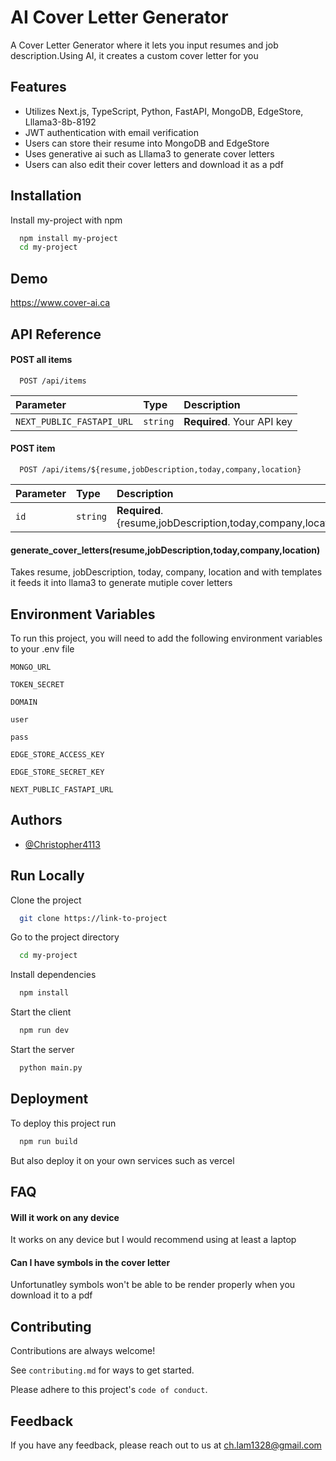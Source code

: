 
# AI Cover Letter Generator

A Cover Letter Generator where it lets you input resumes and job description.Using AI, it creates a custom cover letter for you




## Features

- Utilizes Next.js, TypeScript, Python, FastAPI, MongoDB, EdgeStore, Lllama3-8b-8192
- JWT authentication with email verification
- Users can store their resume into MongoDB and EdgeStore
- Uses generative ai such as Lllama3 to generate cover letters
- Users can also edit their cover letters and download it as a pdf


## Installation

Install my-project with npm

```bash
  npm install my-project
  cd my-project
```
    
## Demo

https://www.cover-ai.ca


## API Reference

#### POST all items

```http
  POST /api/items
```

| Parameter | Type     | Description                |
| :-------- | :------- | :------------------------- |
| `NEXT_PUBLIC_FASTAPI_URL` | `string` | **Required**. Your API key |

#### POST item

```http
  POST /api/items/${resume,jobDescription,today,company,location}
```

| Parameter | Type     | Description                       |
| :-------- | :------- | :-------------------------------- |
| `id`      | `string` | **Required**. {resume,jobDescription,today,company,location} |

#### generate_cover_letters(resume,jobDescription,today,company,location)

Takes resume, jobDescription, today, company, location and with templates it feeds it into llama3 to generate mutiple cover letters


## Environment Variables

To run this project, you will need to add the following environment variables to your .env file

`MONGO_URL`

`TOKEN_SECRET`

`DOMAIN`

`user`

`pass`

`EDGE_STORE_ACCESS_KEY`

`EDGE_STORE_SECRET_KEY`

`NEXT_PUBLIC_FASTAPI_URL`




## Authors

- [@Christopher4113](https://github.com/Christopher4113)


## Run Locally

Clone the project

```bash
  git clone https://link-to-project
```

Go to the project directory

```bash
  cd my-project
```

Install dependencies

```bash
  npm install
```

Start the client

```bash
  npm run dev
```

Start the server

```bash
  python main.py
```
## Deployment

To deploy this project run

```bash
  npm run build
```
But also deploy it on your own services such as vercel


## FAQ

#### Will it work on any device

It works on any device but I would recommend using at least a laptop

#### Can I have symbols in the cover letter

Unfortunatley symbols won't be able to be render properly when you download it to a pdf


## Contributing

Contributions are always welcome!

See `contributing.md` for ways to get started.

Please adhere to this project's `code of conduct`.


## Feedback

If you have any feedback, please reach out to us at ch.lam1328@gmail.com


